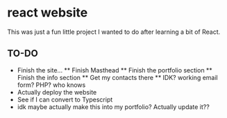 # react website

This was just a fun little project I wanted to do after learning a bit of React.

## TO-DO

- Finish the site...
  ** Finish Masthead
  ** Finish the portfolio section
  ** Finish the info section
  ** Get my contacts there
  \*\* IDK? working email form? PHP? who knows
- Actually deploy the website
- See if I can convert to Typescript
- idk maybe actually make this into my portfolio? Actually update it??
